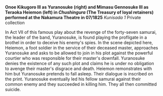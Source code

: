 **Onoe Kikugoro III as Yuranosuke (right) and Mimasu Gennosuke III as Teraoka Heiemon (left) in _Chushingura_ (The Treasury of loyal retainers) performed at the Nakamura Theatre in 07/1825**
_Kunisada 1_
Private collection


In Act VII of this famous play about the revenge of the forty-seven samurai, the leader of the band, Yuranosuke, is found playing the profligate in a brothel in order to deceive his enemy's spies. In the scene depicted here, Heiemon, a foot soldier in the service of their deceased master, approaches Yuranosuke and asks to be allowed to join in his plot against the powerful courtier who was responsible for their master's downfall. Yuranosuke denies the existence of any such plot and claims he is under no obligation to avenge their master's disgrace and death. Heiemon remonstrates with him but Yuranosuke pretends to fall asleep. Their dialogue is inscribed on the print. Yuranosuke eventually led his fellow samurai against their common enemy and they succeeded in killing him. They all then committed suicide.
